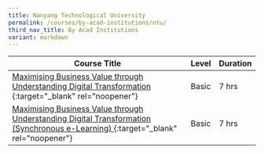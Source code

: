 ```yaml
---
title: Nanyang Technological University
permalink: /courses/by-acad-institutions/ntu/
third_nav_title: By Acad Institutions
variant: markdown
---
```

|Course Title  | Level | Duration |
| - | - | - | 
|[Maximising Business Value through Understanding Digital Transformation ](https://www.ntu.edu.sg/pace/programmes/detail/maximising-business-value-through-understanding-digital-transformation){:target="_blank" rel="noopener"} |Basic|7 hrs |
|[Maximising Business Value through Understanding Digital Transformation (Synchronous e-Learning) ](https://www.ntu.edu.sg/pace/programmes/detail/maximising-business-value-through-understanding-digital-transformation){:target="_blank" rel="noopener"} |Basic|7 hrs |